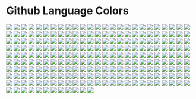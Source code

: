 # Github Language Colors

[![](./svgs/1C-Enterprise.svg)](https://github.com/trending?l=1C%20Enterprise)
[![](./svgs/ABAP.svg)](https://github.com/trending?l=ABAP)
[![](./svgs/ActionScript.svg)](https://github.com/trending?l=ActionScript)
[![](./svgs/Ada.svg)](https://github.com/trending?l=Ada)
[![](./svgs/Agda.svg)](https://github.com/trending?l=Agda)
[![](./svgs/AGS-Script.svg)](https://github.com/trending?l=AGS%20Script)
[![](./svgs/Alloy.svg)](https://github.com/trending?l=Alloy)
[![](./svgs/AMPL.svg)](https://github.com/trending?l=AMPL)
[![](./svgs/AngelScript.svg)](https://github.com/trending?l=AngelScript)
[![](./svgs/ANTLR.svg)](https://github.com/trending?l=ANTLR)
[![](./svgs/API-Blueprint.svg)](https://github.com/trending?l=API%20Blueprint)
[![](./svgs/APL.svg)](https://github.com/trending?l=APL)
[![](./svgs/AppleScript.svg)](https://github.com/trending?l=AppleScript)
[![](./svgs/Arc.svg)](https://github.com/trending?l=Arc)
[![](./svgs/ASP.svg)](https://github.com/trending?l=ASP)
[![](./svgs/AspectJ.svg)](https://github.com/trending?l=AspectJ)
[![](./svgs/Assembly.svg)](https://github.com/trending?l=Assembly)
[![](./svgs/Asymptote.svg)](https://github.com/trending?l=Asymptote)
[![](./svgs/ATS.svg)](https://github.com/trending?l=ATS)
[![](./svgs/AutoHotkey.svg)](https://github.com/trending?l=AutoHotkey)
[![](./svgs/AutoIt.svg)](https://github.com/trending?l=AutoIt)
[![](./svgs/Ballerina.svg)](https://github.com/trending?l=Ballerina)
[![](./svgs/Batchfile.svg)](https://github.com/trending?l=Batchfile)
[![](./svgs/BlitzMax.svg)](https://github.com/trending?l=BlitzMax)
[![](./svgs/Boo.svg)](https://github.com/trending?l=Boo)
[![](./svgs/Brainfuck.svg)](https://github.com/trending?l=Brainfuck)
[![](./svgs/C.svg)](https://github.com/trending?l=C)
[![](./svgs/C#.svg)](https://github.com/trending?l=C#)
[![](./svgs/C++.svg)](https://github.com/trending?l=C++)
[![](./svgs/Ceylon.svg)](https://github.com/trending?l=Ceylon)
[![](./svgs/Chapel.svg)](https://github.com/trending?l=Chapel)
[![](./svgs/Cirru.svg)](https://github.com/trending?l=Cirru)
[![](./svgs/Clarion.svg)](https://github.com/trending?l=Clarion)
[![](./svgs/Clean.svg)](https://github.com/trending?l=Clean)
[![](./svgs/Click.svg)](https://github.com/trending?l=Click)
[![](./svgs/Clojure.svg)](https://github.com/trending?l=Clojure)
[![](./svgs/CoffeeScript.svg)](https://github.com/trending?l=CoffeeScript)
[![](./svgs/ColdFusion.svg)](https://github.com/trending?l=ColdFusion)
[![](./svgs/Common-Lisp.svg)](https://github.com/trending?l=Common%20Lisp)
[![](./svgs/Common-Workflow-Language.svg)](https://github.com/trending?l=Common%20Workflow%20Language)
[![](./svgs/Component-Pascal.svg)](https://github.com/trending?l=Component%20Pascal)
[![](./svgs/Crystal.svg)](https://github.com/trending?l=Crystal)
[![](./svgs/CSS.svg)](https://github.com/trending?l=CSS)
[![](./svgs/Cuda.svg)](https://github.com/trending?l=Cuda)
[![](./svgs/D.svg)](https://github.com/trending?l=D)
[![](./svgs/Dart.svg)](https://github.com/trending?l=Dart)
[![](./svgs/DataWeave.svg)](https://github.com/trending?l=DataWeave)
[![](./svgs/DM.svg)](https://github.com/trending?l=DM)
[![](./svgs/Dockerfile.svg)](https://github.com/trending?l=Dockerfile)
[![](./svgs/Dogescript.svg)](https://github.com/trending?l=Dogescript)
[![](./svgs/Dylan.svg)](https://github.com/trending?l=Dylan)
[![](./svgs/E.svg)](https://github.com/trending?l=E)
[![](./svgs/eC.svg)](https://github.com/trending?l=eC)
[![](./svgs/ECL.svg)](https://github.com/trending?l=ECL)
[![](./svgs/Eiffel.svg)](https://github.com/trending?l=Eiffel)
[![](./svgs/Elixir.svg)](https://github.com/trending?l=Elixir)
[![](./svgs/Elm.svg)](https://github.com/trending?l=Elm)
[![](./svgs/Emacs-Lisp.svg)](https://github.com/trending?l=Emacs%20Lisp)
[![](./svgs/EmberScript.svg)](https://github.com/trending?l=EmberScript)
[![](./svgs/EQ.svg)](https://github.com/trending?l=EQ)
[![](./svgs/Erlang.svg)](https://github.com/trending?l=Erlang)
[![](./svgs/F#.svg)](https://github.com/trending?l=F#)
[![](./svgs/F*.svg)](https://github.com/trending?l=F*)
[![](./svgs/Factor.svg)](https://github.com/trending?l=Factor)
[![](./svgs/Fancy.svg)](https://github.com/trending?l=Fancy)
[![](./svgs/Fantom.svg)](https://github.com/trending?l=Fantom)
[![](./svgs/FLUX.svg)](https://github.com/trending?l=FLUX)
[![](./svgs/Forth.svg)](https://github.com/trending?l=Forth)
[![](./svgs/Fortran.svg)](https://github.com/trending?l=Fortran)
[![](./svgs/FreeMarker.svg)](https://github.com/trending?l=FreeMarker)
[![](./svgs/Frege.svg)](https://github.com/trending?l=Frege)
[![](./svgs/Game-Maker-Language.svg)](https://github.com/trending?l=Game%20Maker%20Language)
[![](./svgs/GDScript.svg)](https://github.com/trending?l=GDScript)
[![](./svgs/Genie.svg)](https://github.com/trending?l=Genie)
[![](./svgs/Gherkin.svg)](https://github.com/trending?l=Gherkin)
[![](./svgs/Glyph.svg)](https://github.com/trending?l=Glyph)
[![](./svgs/Gnuplot.svg)](https://github.com/trending?l=Gnuplot)
[![](./svgs/Go.svg)](https://github.com/trending?l=Go)
[![](./svgs/Golo.svg)](https://github.com/trending?l=Golo)
[![](./svgs/Gosu.svg)](https://github.com/trending?l=Gosu)
[![](./svgs/Grammatical-Framework.svg)](https://github.com/trending?l=Grammatical%20Framework)
[![](./svgs/Groovy.svg)](https://github.com/trending?l=Groovy)
[![](./svgs/Hack.svg)](https://github.com/trending?l=Hack)
[![](./svgs/Harbour.svg)](https://github.com/trending?l=Harbour)
[![](./svgs/Haskell.svg)](https://github.com/trending?l=Haskell)
[![](./svgs/Haxe.svg)](https://github.com/trending?l=Haxe)
[![](./svgs/HiveQL.svg)](https://github.com/trending?l=HiveQL)
[![](./svgs/HTML.svg)](https://github.com/trending?l=HTML)
[![](./svgs/Hy.svg)](https://github.com/trending?l=Hy)
[![](./svgs/IDL.svg)](https://github.com/trending?l=IDL)
[![](./svgs/Idris.svg)](https://github.com/trending?l=Idris)
[![](./svgs/Io.svg)](https://github.com/trending?l=Io)
[![](./svgs/Ioke.svg)](https://github.com/trending?l=Ioke)
[![](./svgs/Isabelle.svg)](https://github.com/trending?l=Isabelle)
[![](./svgs/J.svg)](https://github.com/trending?l=J)
[![](./svgs/Java.svg)](https://github.com/trending?l=Java)
[![](./svgs/JavaScript.svg)](https://github.com/trending?l=JavaScript)
[![](./svgs/Jolie.svg)](https://github.com/trending?l=Jolie)
[![](./svgs/JSONiq.svg)](https://github.com/trending?l=JSONiq)
[![](./svgs/Julia.svg)](https://github.com/trending?l=Julia)
[![](./svgs/Jupyter-Notebook.svg)](https://github.com/trending?l=Jupyter%20Notebook)
[![](./svgs/Kotlin.svg)](https://github.com/trending?l=Kotlin)
[![](./svgs/KRL.svg)](https://github.com/trending?l=KRL)
[![](./svgs/Lasso.svg)](https://github.com/trending?l=Lasso)
[![](./svgs/Lex.svg)](https://github.com/trending?l=Lex)
[![](./svgs/LFE.svg)](https://github.com/trending?l=LFE)
[![](./svgs/LiveScript.svg)](https://github.com/trending?l=LiveScript)
[![](./svgs/LLVM.svg)](https://github.com/trending?l=LLVM)
[![](./svgs/LOLCODE.svg)](https://github.com/trending?l=LOLCODE)
[![](./svgs/LookML.svg)](https://github.com/trending?l=LookML)
[![](./svgs/LSL.svg)](https://github.com/trending?l=LSL)
[![](./svgs/Lua.svg)](https://github.com/trending?l=Lua)
[![](./svgs/Makefile.svg)](https://github.com/trending?l=Makefile)
[![](./svgs/Mask.svg)](https://github.com/trending?l=Mask)
[![](./svgs/MATLAB.svg)](https://github.com/trending?l=MATLAB)
[![](./svgs/Max.svg)](https://github.com/trending?l=Max)
[![](./svgs/MAXScript.svg)](https://github.com/trending?l=MAXScript)
[![](./svgs/Mercury.svg)](https://github.com/trending?l=Mercury)
[![](./svgs/Meson.svg)](https://github.com/trending?l=Meson)
[![](./svgs/Metal.svg)](https://github.com/trending?l=Metal)
[![](./svgs/Mirah.svg)](https://github.com/trending?l=Mirah)
[![](./svgs/Modula-3.svg)](https://github.com/trending?l=Modula-3)
[![](./svgs/MQL4.svg)](https://github.com/trending?l=MQL4)
[![](./svgs/MQL5.svg)](https://github.com/trending?l=MQL5)
[![](./svgs/MTML.svg)](https://github.com/trending?l=MTML)
[![](./svgs/NCL.svg)](https://github.com/trending?l=NCL)
[![](./svgs/Nearley.svg)](https://github.com/trending?l=Nearley)
[![](./svgs/Nemerle.svg)](https://github.com/trending?l=Nemerle)
[![](./svgs/nesC.svg)](https://github.com/trending?l=nesC)
[![](./svgs/NetLinx.svg)](https://github.com/trending?l=NetLinx)
[![](./svgs/NetLinx+ERB.svg)](https://github.com/trending?l=NetLinx+ERB)
[![](./svgs/NetLogo.svg)](https://github.com/trending?l=NetLogo)
[![](./svgs/NewLisp.svg)](https://github.com/trending?l=NewLisp)
[![](./svgs/Nextflow.svg)](https://github.com/trending?l=Nextflow)
[![](./svgs/Nim.svg)](https://github.com/trending?l=Nim)
[![](./svgs/Nit.svg)](https://github.com/trending?l=Nit)
[![](./svgs/Nix.svg)](https://github.com/trending?l=Nix)
[![](./svgs/Nu.svg)](https://github.com/trending?l=Nu)
[![](./svgs/Objective-C.svg)](https://github.com/trending?l=Objective-C)
[![](./svgs/Objective-C++.svg)](https://github.com/trending?l=Objective-C++)
[![](./svgs/Objective-J.svg)](https://github.com/trending?l=Objective-J)
[![](./svgs/OCaml.svg)](https://github.com/trending?l=OCaml)
[![](./svgs/Omgrofl.svg)](https://github.com/trending?l=Omgrofl)
[![](./svgs/ooc.svg)](https://github.com/trending?l=ooc)
[![](./svgs/Opal.svg)](https://github.com/trending?l=Opal)
[![](./svgs/Oxygene.svg)](https://github.com/trending?l=Oxygene)
[![](./svgs/Oz.svg)](https://github.com/trending?l=Oz)
[![](./svgs/P4.svg)](https://github.com/trending?l=P4)
[![](./svgs/Pan.svg)](https://github.com/trending?l=Pan)
[![](./svgs/Papyrus.svg)](https://github.com/trending?l=Papyrus)
[![](./svgs/Parrot.svg)](https://github.com/trending?l=Parrot)
[![](./svgs/Pascal.svg)](https://github.com/trending?l=Pascal)
[![](./svgs/Pawn.svg)](https://github.com/trending?l=Pawn)
[![](./svgs/Pep8.svg)](https://github.com/trending?l=Pep8)
[![](./svgs/Perl.svg)](https://github.com/trending?l=Perl)
[![](./svgs/Perl-6.svg)](https://github.com/trending?l=Perl%206)
[![](./svgs/PHP.svg)](https://github.com/trending?l=PHP)
[![](./svgs/PigLatin.svg)](https://github.com/trending?l=PigLatin)
[![](./svgs/Pike.svg)](https://github.com/trending?l=Pike)
[![](./svgs/PLSQL.svg)](https://github.com/trending?l=PLSQL)
[![](./svgs/PogoScript.svg)](https://github.com/trending?l=PogoScript)
[![](./svgs/PostScript.svg)](https://github.com/trending?l=PostScript)
[![](./svgs/PowerBuilder.svg)](https://github.com/trending?l=PowerBuilder)
[![](./svgs/PowerShell.svg)](https://github.com/trending?l=PowerShell)
[![](./svgs/Processing.svg)](https://github.com/trending?l=Processing)
[![](./svgs/Prolog.svg)](https://github.com/trending?l=Prolog)
[![](./svgs/Propeller-Spin.svg)](https://github.com/trending?l=Propeller%20Spin)
[![](./svgs/Puppet.svg)](https://github.com/trending?l=Puppet)
[![](./svgs/PureBasic.svg)](https://github.com/trending?l=PureBasic)
[![](./svgs/PureScript.svg)](https://github.com/trending?l=PureScript)
[![](./svgs/Python.svg)](https://github.com/trending?l=Python)
[![](./svgs/q.svg)](https://github.com/trending?l=q)
[![](./svgs/QML.svg)](https://github.com/trending?l=QML)
[![](./svgs/Quake.svg)](https://github.com/trending?l=Quake)
[![](./svgs/R.svg)](https://github.com/trending?l=R)
[![](./svgs/Racket.svg)](https://github.com/trending?l=Racket)
[![](./svgs/Ragel.svg)](https://github.com/trending?l=Ragel)
[![](./svgs/RAML.svg)](https://github.com/trending?l=RAML)
[![](./svgs/Rascal.svg)](https://github.com/trending?l=Rascal)
[![](./svgs/Rebol.svg)](https://github.com/trending?l=Rebol)
[![](./svgs/Red.svg)](https://github.com/trending?l=Red)
[![](./svgs/Ren-Py.svg)](https://github.com/trending?l=Ren&apos;Py)
[![](./svgs/Ring.svg)](https://github.com/trending?l=Ring)
[![](./svgs/Roff.svg)](https://github.com/trending?l=Roff)
[![](./svgs/Rouge.svg)](https://github.com/trending?l=Rouge)
[![](./svgs/Ruby.svg)](https://github.com/trending?l=Ruby)
[![](./svgs/RUNOFF.svg)](https://github.com/trending?l=RUNOFF)
[![](./svgs/Rust.svg)](https://github.com/trending?l=Rust)
[![](./svgs/SaltStack.svg)](https://github.com/trending?l=SaltStack)
[![](./svgs/SAS.svg)](https://github.com/trending?l=SAS)
[![](./svgs/Scala.svg)](https://github.com/trending?l=Scala)
[![](./svgs/Scheme.svg)](https://github.com/trending?l=Scheme)
[![](./svgs/sed.svg)](https://github.com/trending?l=sed)
[![](./svgs/Self.svg)](https://github.com/trending?l=Self)
[![](./svgs/Shell.svg)](https://github.com/trending?l=Shell)
[![](./svgs/Shen.svg)](https://github.com/trending?l=Shen)
[![](./svgs/Slash.svg)](https://github.com/trending?l=Slash)
[![](./svgs/Slice.svg)](https://github.com/trending?l=Slice)
[![](./svgs/Smalltalk.svg)](https://github.com/trending?l=Smalltalk)
[![](./svgs/Solidity.svg)](https://github.com/trending?l=Solidity)
[![](./svgs/SourcePawn.svg)](https://github.com/trending?l=SourcePawn)
[![](./svgs/SQF.svg)](https://github.com/trending?l=SQF)
[![](./svgs/Squirrel.svg)](https://github.com/trending?l=Squirrel)
[![](./svgs/SRecode-Template.svg)](https://github.com/trending?l=SRecode%20Template)
[![](./svgs/Stan.svg)](https://github.com/trending?l=Stan)
[![](./svgs/Standard-ML.svg)](https://github.com/trending?l=Standard%20ML)
[![](./svgs/SuperCollider.svg)](https://github.com/trending?l=SuperCollider)
[![](./svgs/Swift.svg)](https://github.com/trending?l=Swift)
[![](./svgs/SystemVerilog.svg)](https://github.com/trending?l=SystemVerilog)
[![](./svgs/Tcl.svg)](https://github.com/trending?l=Tcl)
[![](./svgs/Terra.svg)](https://github.com/trending?l=Terra)
[![](./svgs/TeX.svg)](https://github.com/trending?l=TeX)
[![](./svgs/TI-Program.svg)](https://github.com/trending?l=TI%20Program)
[![](./svgs/Turing.svg)](https://github.com/trending?l=Turing)
[![](./svgs/TypeScript.svg)](https://github.com/trending?l=TypeScript)
[![](./svgs/UnrealScript.svg)](https://github.com/trending?l=UnrealScript)
[![](./svgs/Vala.svg)](https://github.com/trending?l=Vala)
[![](./svgs/VCL.svg)](https://github.com/trending?l=VCL)
[![](./svgs/Verilog.svg)](https://github.com/trending?l=Verilog)
[![](./svgs/VHDL.svg)](https://github.com/trending?l=VHDL)
[![](./svgs/Vim-script.svg)](https://github.com/trending?l=Vim%20script)
[![](./svgs/Visual-Basic.svg)](https://github.com/trending?l=Visual%20Basic)
[![](./svgs/Volt.svg)](https://github.com/trending?l=Volt)
[![](./svgs/Vue.svg)](https://github.com/trending?l=Vue)
[![](./svgs/wdl.svg)](https://github.com/trending?l=wdl)
[![](./svgs/WebAssembly.svg)](https://github.com/trending?l=WebAssembly)
[![](./svgs/wisp.svg)](https://github.com/trending?l=wisp)
[![](./svgs/X10.svg)](https://github.com/trending?l=X10)
[![](./svgs/xBase.svg)](https://github.com/trending?l=xBase)
[![](./svgs/XC.svg)](https://github.com/trending?l=XC)
[![](./svgs/XQuery.svg)](https://github.com/trending?l=XQuery)
[![](./svgs/XSLT.svg)](https://github.com/trending?l=XSLT)
[![](./svgs/Yacc.svg)](https://github.com/trending?l=Yacc)
[![](./svgs/YARA.svg)](https://github.com/trending?l=YARA)
[![](./svgs/YASnippet.svg)](https://github.com/trending?l=YASnippet)
[![](./svgs/Zephir.svg)](https://github.com/trending?l=Zephir)
[![](./svgs/Zig.svg)](https://github.com/trending?l=Zig)

